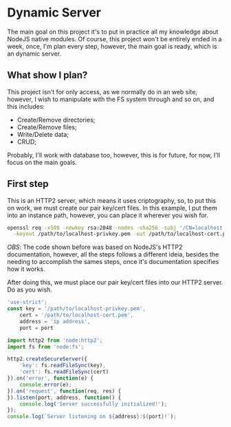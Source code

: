 # Dynamic Server

The main goal on this project it's to put in practice all my knowledge about NodeJS native modules. Of course, this project won't be entirely ended in a week, once, I'm plan every step, however, the main goal is ready, which is an dynamic server.

## What show I plan?

This project isn't for only access, as we normally do in an web site, however, I wish to manipulate with the FS system through and so on, and this includes:

- Create/Remove directories;
- Create/Remove files;
- Write/Delete data;
- CRUD;

Probably, I'll work with database too, however, this is for future, for now, I'll focus on the main goals.

## First step

This is an HTTP2 server, which means it uses criptography, so, to put this on work, we must create our pair key/cert files. In this example, I put them into an instance path, however, you can place it wherever you wish for.

``` bash
openssl req -x509 -newkey rsa:2048 -nodes -sha256 -subj '/CN=localhost' \
  -keyout /path/to/localhost-privkey.pem -out /path/to/localhost-cert.pem
```

*OBS*: The code shown before was based on NodeJS's HTTP2 documentation, however, all the steps follows a different ideia, besides the needing to accomplish the sames steps, once it's documentation specifies how it works.

After doing this, we must place our pair key/cert files into our HTTP2 server. Do as you wish.

``` js
'use-strict';
const key = '/path/to/localhost-privkey.pem',
	cert = '/path/to/localhost-cert.pem',
	address = 'ip address',
	port = port

import http2 from 'node:http2';
import fs from 'node:fs';

http2.createSecureServer({
	'key': fs.readFileSync(key),
	'cert': fs.readFileSync(cert)
}).on('error', function(e) {
	console.error(e);
}).on('request', function(req, res) {
}).listen(port, address, function() {
	console.log('Server successfully initialized!');
}); 
console.log(`Server listening on ${address}:${port}!`);
```
